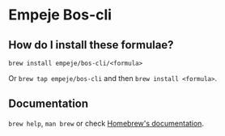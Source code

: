 # Empeje Bos-cli

## How do I install these formulae?

`brew install empeje/bos-cli/<formula>`

Or `brew tap empeje/bos-cli` and then `brew install <formula>`.

## Documentation

`brew help`, `man brew` or check [Homebrew's documentation](https://docs.brew.sh).
